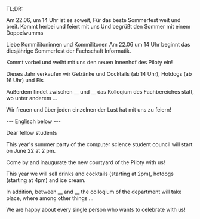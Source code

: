 TL;DR:

Am 22.06, um 14 Uhr ist es soweit,
Für das beste Sommerfest weit und breit.
Kommt herbei und feiert mit uns
Und begrüßt den Sommer mit einem Doppelwumms

Liebe Kommilitoninnen und Kommilitonen
Am 22.06 um 14 Uhr beginnt das diesjährige Sommerfest der Fachschaft Informatik.

Kommt vorbei und weiht mit uns den neuen Innenhof des Piloty ein!

Dieses Jahr verkaufen wir Getränke und Cocktails (ab 14 Uhr), Hotdogs (ab 16 Uhr) und Eis

Außerdem findet zwischen __ und __ das Kolloqium des Fachbereiches statt, wo unter anderem ...

Wir freuen und über jeden einzelnen der Lust hat mit uns zu feiern!

--- Englisch below ---

Dear fellow students

This year's summer party of the computer science student council will start on June 22 at 2 pm.

Come by and inaugurate the new courtyard of the Piloty with us!

This year we will sell drinks and cocktails (starting at 2pm), hotdogs (starting at 4pm) and ice cream.

In addition, between __ and __ the colloqium of the department will take place, where among other things ...

We are happy about every single person who wants to celebrate with us!

